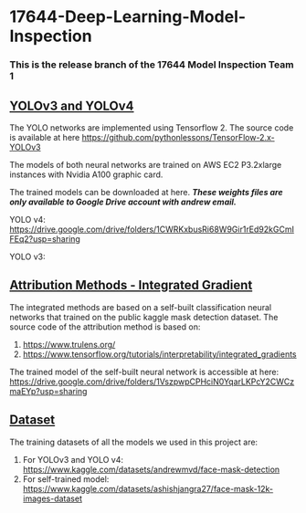 # 17644-Deep-Learning-Model-Inspection

### This is the release branch of the 17644 Model Inspection Team 1

## <ins> YOLOv3 and YOLOv4 </ins>

The YOLO networks are implemented using Tensorflow 2. The source code is available at here
https://github.com/pythonlessons/TensorFlow-2.x-YOLOv3

The models of both neural networks are trained on AWS EC2 P3.2xlarge instances with Nvidia A100 graphic card.

The trained models can be downloaded at here. _**These weights files are only available to Google Drive account with andrew email.**_

YOLO v4: https://drive.google.com/drive/folders/1CWRKxbusRi68W9Gir1rEd92kGCmIFEq2?usp=sharing

YOLO v3:



## <ins> Attribution Methods - Integrated Gradient </ins>
The integrated methods are based on a self-built classification neural networks that trained on the public kaggle mask detection dataset. 
The source code of the attribution method is based on:
1. https://www.trulens.org/
2. https://www.tensorflow.org/tutorials/interpretability/integrated_gradients

The trained model of the self-built neural network is accessible at here: 
https://drive.google.com/drive/folders/1VszpwpCPHciN0YqarLKPcY2CWCzmaEYp?usp=sharing


## <ins> Dataset </ins>
The training datasets of all the models we used in this project are:
1. For YOLOv3 and YOLO v4: https://www.kaggle.com/datasets/andrewmvd/face-mask-detection
2. For self-trained model: https://www.kaggle.com/datasets/ashishjangra27/face-mask-12k-images-dataset

